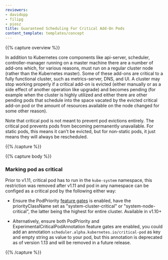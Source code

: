 ```yaml
---
reviewers:
- davidopp
- filipg
- piosz
title: Guaranteed Scheduling For Critical Add-On Pods
content_template: templates/concept
---
```


{{% capture overview %}}

In addition to Kubernetes core components like api-server, scheduler, controller-manager running on a master machine
there are a number of add-ons which, for various reasons, must run on a regular cluster node (rather than the Kubernetes master).
Some of these add-ons are critical to a fully functional cluster, such as metrics-server, DNS, and UI.
A cluster may stop working properly if a critical add-on is evicted (either manually or as a side effect of another operation like upgrade)
and becomes pending (for example when the cluster is highly utilized and either there are other pending pods that schedule into the space
vacated by the evicted critical add-on pod or the amount of resources available on the node changed for some other reason).

Note that critical pod is not meant to prevent pod evictions entirely. The critical pod prevents pods from becoming permanently unavailable.  For static pods, this means it can't be evicted, but for non-static pods, it just means they will always be rescheduled.

{{% /capture %}}


{{% capture body %}}


### Marking pod as critical

Prior to v1.11, critical pod has to run in the `kube-system` namespace, this restriction was removed after v1.11 and pod in any namespace can be configed as a critical pod by the following either way:

* Ensure the PodPriority [feature gates](https://kubernetes.io/docs/reference/command-line-tools-reference/feature-gates/) is enabled, have the priorityClassName set as "system-cluster-critical" or "system-node-critical", the latter being the highest for entire cluster. Available in v1.10+

* Alternatively, ensure both PodPriority and ExperimentalCriticalPodAnnotation feature gates are enabled, you could add an annotation `scheduler.alpha.kubernetes.io/critical-pod` as key and empty string as value to your pod, but this annotation is deprecated as of version 1.13 and will be removed in a future release.

{{% /capture %}}
